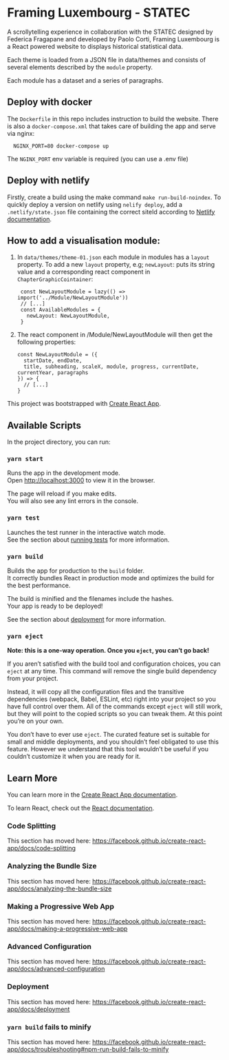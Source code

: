 # Framing Luxembourg - STATEC

A scrollytelling experience in collaboration with the STATEC designed by Federica Fragapane and developed by Paolo Corti, Framing Luxembourg is a React powered website to displays historical statistical data.

Each theme is loaded from a JSON file in data/themes and consists of several elements described by the `module` property.

Each module has a dataset and a series of paragraphs.

## Deploy with docker
The `Dockerfile` in this repo includes instruction to build the website. There is also a `docker-compose.xml` that takes care of building the app and serve via nginx:

```
  NGINX_PORT=80 docker-compose up
```

The `NGINX_PORT` env variable is required (you can use a .env file)

## Deploy with netlify
Firstly, create a build using the make command `make run-build-noindex`.
To quickly deploy a version on netlify using `nelify deploy`, add a `.netlify/state.json` file containing the correct siteId according to [Netlify documentation](https://docs.netlify.com/cli/get-started/#link-and-unlink-sites).

## How to add a visualisation module:
1. In `data/themes/theme-01.json` each module in modules has a `layout` property. To add a new `layout` property, e.g; `newLayout`: puts its string value and a corresponding react component in `ChapterGraphicCointainer`:

        const NewLayoutModule = lazy(() => import('../Module/NewLayoutModule'))
        // [...]
        const AvailableModules = {
          newLayout: NewLayoutModule,
        }

2. The react component in /Module/NewLayoutModule will then get the following properties:

       const NewLayoutModule = ({
         startDate, endDate,
         title, subheading, scaleX, module, progress, currentDate, currentYear, paragraphs
       }) => {
         // [...]
       }


This project was bootstrapped with [Create React App](https://github.com/facebook/create-react-app).

## Available Scripts

In the project directory, you can run:

### `yarn start`

Runs the app in the development mode.<br />
Open [http://localhost:3000](http://localhost:3000) to view it in the browser.

The page will reload if you make edits.<br />
You will also see any lint errors in the console.

### `yarn test`

Launches the test runner in the interactive watch mode.<br />
See the section about [running tests](https://facebook.github.io/create-react-app/docs/running-tests) for more information.

### `yarn build`

Builds the app for production to the `build` folder.<br />
It correctly bundles React in production mode and optimizes the build for the best performance.

The build is minified and the filenames include the hashes.<br />
Your app is ready to be deployed!

See the section about [deployment](https://facebook.github.io/create-react-app/docs/deployment) for more information.

### `yarn eject`

**Note: this is a one-way operation. Once you `eject`, you can’t go back!**

If you aren’t satisfied with the build tool and configuration choices, you can `eject` at any time. This command will remove the single build dependency from your project.

Instead, it will copy all the configuration files and the transitive dependencies (webpack, Babel, ESLint, etc) right into your project so you have full control over them. All of the commands except `eject` will still work, but they will point to the copied scripts so you can tweak them. At this point you’re on your own.

You don’t have to ever use `eject`. The curated feature set is suitable for small and middle deployments, and you shouldn’t feel obligated to use this feature. However we understand that this tool wouldn’t be useful if you couldn’t customize it when you are ready for it.

## Learn More

You can learn more in the [Create React App documentation](https://facebook.github.io/create-react-app/docs/getting-started).

To learn React, check out the [React documentation](https://reactjs.org/).

### Code Splitting

This section has moved here: https://facebook.github.io/create-react-app/docs/code-splitting

### Analyzing the Bundle Size

This section has moved here: https://facebook.github.io/create-react-app/docs/analyzing-the-bundle-size

### Making a Progressive Web App

This section has moved here: https://facebook.github.io/create-react-app/docs/making-a-progressive-web-app

### Advanced Configuration

This section has moved here: https://facebook.github.io/create-react-app/docs/advanced-configuration

### Deployment

This section has moved here: https://facebook.github.io/create-react-app/docs/deployment

### `yarn build` fails to minify

This section has moved here: https://facebook.github.io/create-react-app/docs/troubleshooting#npm-run-build-fails-to-minify
